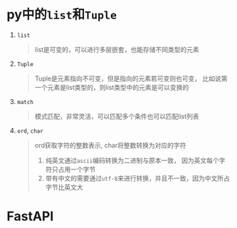 # py中的`list`和`Tuple`

1. `list`
   > list是可变的，可以进行多层嵌套，也能存储不同类型的元素
2. `Tuple`
   > Tuple是元素指向不可变，但是指向的元素若可变则也可变， 比如说第一个元素是list类型的，则list类型中的元素是可以变换的

3. `match`
   > 模式匹配，非常灵活，可以匹配多个条件也可以匹配list列表
4. `ord`, `char`
   > ord获取字符的整数表示,  char将整数转换为对应的字符
   > 1. 纯英文通过`ascii`编码转换为二进制与原本一致， 因为英文每个字符只占用一个字节 
   > 2. 带有中文的需要通过`utf-8`来进行转换，并且不一致，因为中文所占字节比英文大

# FastAPI
